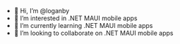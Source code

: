 - 👋 Hi, I’m @loganby
- 👀 I’m interested in .NET MAUI mobile apps
- 🌱 I’m currently learning .NET MAUI mobile apps
- 💞️ I’m looking to collaborate on .NET MAUI mobile apps

